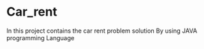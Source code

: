 # Car_rent
In this project contains the car rent problem solution 
By using JAVA programming Language
